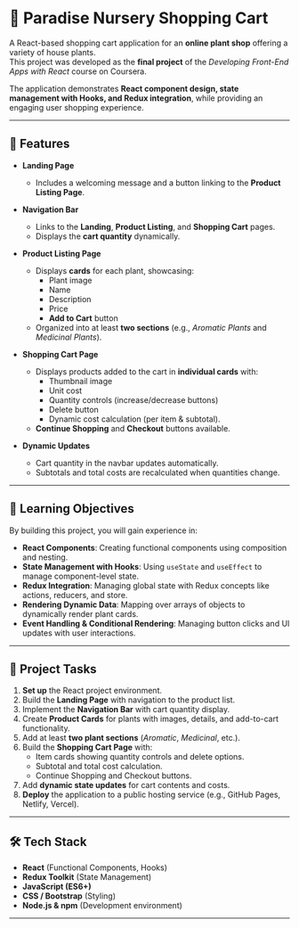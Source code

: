 # 🌱 Paradise Nursery Shopping Cart

A React-based shopping cart application for an **online plant shop** offering a variety of house plants.  
This project was developed as the **final project** of the *Developing Front-End Apps with React* course on Coursera.  

The application demonstrates **React component design, state management with Hooks, and Redux integration**, while providing an engaging user shopping experience.

---

## 🚀 Features

- **Landing Page**  
  - Includes a welcoming message and a button linking to the **Product Listing Page**.  

- **Navigation Bar**  
  - Links to the **Landing**, **Product Listing**, and **Shopping Cart** pages.  
  - Displays the **cart quantity** dynamically.  

- **Product Listing Page**  
  - Displays **cards** for each plant, showcasing:
    - Plant image  
    - Name  
    - Description  
    - Price  
    - **Add to Cart** button  
  - Organized into at least **two sections** (e.g., *Aromatic Plants* and *Medicinal Plants*).  

- **Shopping Cart Page**  
  - Displays products added to the cart in **individual cards** with:
    - Thumbnail image  
    - Unit cost  
    - Quantity controls (increase/decrease buttons)  
    - Delete button  
    - Dynamic cost calculation (per item & subtotal).  
  - **Continue Shopping** and **Checkout** buttons available.  

- **Dynamic Updates**  
  - Cart quantity in the navbar updates automatically.  
  - Subtotals and total costs are recalculated when quantities change.  

---

## 🎯 Learning Objectives

By building this project, you will gain experience in:

- **React Components**: Creating functional components using composition and nesting.  
- **State Management with Hooks**: Using `useState` and `useEffect` to manage component-level state.  
- **Redux Integration**: Managing global state with Redux concepts like actions, reducers, and store.  
- **Rendering Dynamic Data**: Mapping over arrays of objects to dynamically render plant cards.  
- **Event Handling & Conditional Rendering**: Managing button clicks and UI updates with user interactions.  

---

## 📝 Project Tasks

1. **Set up** the React project environment.  
2. Build the **Landing Page** with navigation to the product list.  
3. Implement the **Navigation Bar** with cart quantity display.  
4. Create **Product Cards** for plants with images, details, and add-to-cart functionality.  
5. Add at least **two plant sections** (*Aromatic*, *Medicinal*, etc.).  
6. Build the **Shopping Cart Page** with:  
   - Item cards showing quantity controls and delete options.  
   - Subtotal and total cost calculation.  
   - Continue Shopping and Checkout buttons.  
7. Add **dynamic state updates** for cart contents and costs.  
8. **Deploy** the application to a public hosting service (e.g., GitHub Pages, Netlify, Vercel).  

---

## 🛠️ Tech Stack

- **React** (Functional Components, Hooks)  
- **Redux Toolkit** (State Management)  
- **JavaScript (ES6+)**  
- **CSS / Bootstrap** (Styling)  
- **Node.js & npm** (Development environment)  

---

